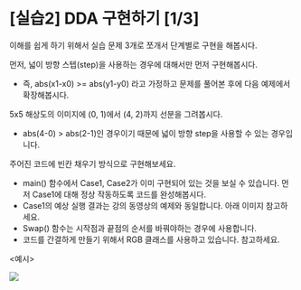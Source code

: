 # [실습2] DDA 구현하기 [1/3]

이해를 쉽게 하기 위해서 실습 문제 3개로 쪼개서 단계별로 구현을 해봅시다.



먼저, 넓이 방향 스텝(step)을 사용하는 경우에 대해서만 먼저 구현해봅시다.

-   즉, abs(x1-x0) >= abs(y1-y0) 라고 가정하고 문제를 풀어본 후에 다음 예제에서 확장해봅시다.



5x5 해상도의 이미지에 (0, 1)에서 (4, 2)까지 선분을 그려봅시다.

-   abs(4-0) > abs(2-1)인 경우이기 때문에 넓이 방향 step을 사용할 수 있는 경우입니다.



주어진 코드에 빈칸 채우기 방식으로 구현해보세요.

-   main() 함수에서 Case1, Case2가 이미 구현되어 있는 것을 보실 수 있습니다. 먼저 Case1에 대해 정상 작동하도록 코드를 완성해봅시다.
-   Case1의 예상 실행 결과는 강의 동영상의 예제와 동일합니다. 아래 이미지 참고하세요.
-   Swap() 함수는 시작점과 끝점의 순서를 바꿔야하는 경우에 사용합니다.
-   코드를 간결하게 만들기 위해서 RGB 클래스를 사용하고 있습니다. 참고하세요.

<예시>

![](./ex2.png)